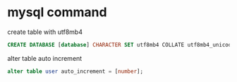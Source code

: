 # mysql command

create table with utf8mb4

```sql
CREATE DATABASE [database] CHARACTER SET utf8mb4 COLLATE utf8mb4_unicode_ci;
```

alter table auto increment

```sql
alter table user auto_increment = [number];
```
